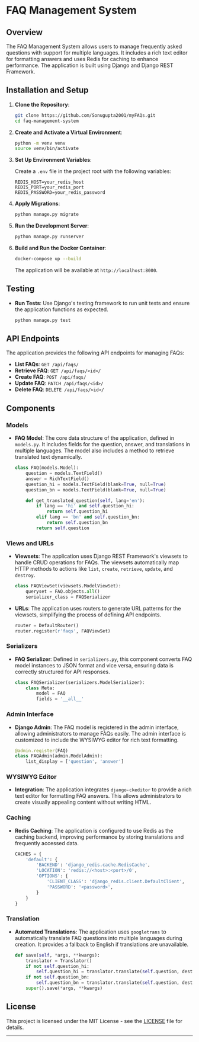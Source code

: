 # FAQ Management System

## Overview

The FAQ Management System allows users to manage frequently asked questions with support for multiple languages. It includes a rich text editor for formatting answers and uses Redis for caching to enhance performance. The application is built using Django and Django REST Framework.


## Installation and Setup

1. **Clone the Repository**:

   ```bash
   git clone https://github.com/Sonugupta2001/myFAQs.git
   cd faq-management-system
   ```

2. **Create and Activate a Virtual Environment**:

   ```bash
   python -m venv venv
   source venv/bin/activate
   ```

3. **Set Up Environment Variables**:

   Create a `.env` file in the project root with the following variables:

   ```plaintext
   REDIS_HOST=your_redis_host
   REDIS_PORT=your_redis_port
   REDIS_PASSWORD=your_redis_password
   ```

4. **Apply Migrations**:

   ```bash
   python manage.py migrate
   ```

5. **Run the Development Server**:

   ```bash
   python manage.py runserver
   ```

6. **Build and Run the Docker Container**:

   ```bash
   docker-compose up --build
   ```


   The application will be available at `http://localhost:8000`.


## Testing

- **Run Tests**: Use Django's testing framework to run unit tests and ensure the application functions as expected.

  ```bash
  python manage.py test
  ```

## API Endpoints

The application provides the following API endpoints for managing FAQs:

- **List FAQs**: `GET /api/faqs/`
- **Retrieve FAQ**: `GET /api/faqs/<id>/`
- **Create FAQ**: `POST /api/faqs/`
- **Update FAQ**: `PATCH /api/faqs/<id>/`
- **Delete FAQ**: `DELETE /api/faqs/<id>/`


## Components

### Models

- **FAQ Model**: The core data structure of the application, defined in `models.py`. It includes fields for the question, answer, and translations in multiple languages. The model also includes a method to retrieve translated text dynamically.

  ```python
  class FAQ(models.Model):
      question = models.TextField()
      answer = RichTextField()
      question_hi = models.TextField(blank=True, null=True)
      question_bn = models.TextField(blank=True, null=True)

      def get_translated_question(self, lang='en'):
          if lang == 'hi' and self.question_hi:
              return self.question_hi
          elif lang == 'bn' and self.question_bn:
              return self.question_bn
          return self.question
  ```

### Views and URLs

- **Viewsets**: The application uses Django REST Framework's viewsets to handle CRUD operations for FAQs. The viewsets automatically map HTTP methods to actions like `list`, `create`, `retrieve`, `update`, and `destroy`.

  ```python
  class FAQViewSet(viewsets.ModelViewSet):
      queryset = FAQ.objects.all()
      serializer_class = FAQSerializer
  ```

- **URLs**: The application uses routers to generate URL patterns for the viewsets, simplifying the process of defining API endpoints.

  ```python
  router = DefaultRouter()
  router.register(r'faqs', FAQViewSet)
  ```

### Serializers

- **FAQ Serializer**: Defined in `serializers.py`, this component converts FAQ model instances to JSON format and vice versa, ensuring data is correctly structured for API responses.

  ```python
  class FAQSerializer(serializers.ModelSerializer):
      class Meta:
          model = FAQ
          fields = '__all__'
  ```

### Admin Interface

- **Django Admin**: The FAQ model is registered in the admin interface, allowing administrators to manage FAQs easily. The admin interface is customized to include the WYSIWYG editor for rich text formatting.

  ```python
  @admin.register(FAQ)
  class FAQAdmin(admin.ModelAdmin):
      list_display = ['question', 'answer']
  ```

### WYSIWYG Editor

- **Integration**: The application integrates `django-ckeditor` to provide a rich text editor for formatting FAQ answers. This allows administrators to create visually appealing content without writing HTML.

### Caching

- **Redis Caching**: The application is configured to use Redis as the caching backend, improving performance by storing translations and frequently accessed data.

  ```python
  CACHES = {
      'default': {
          'BACKEND': 'django_redis.cache.RedisCache',
          'LOCATION': 'redis://<host>:<port>/0',
          'OPTIONS': {
              'CLIENT_CLASS': 'django_redis.client.DefaultClient',
              'PASSWORD': '<password>',
          }
      }
  }
  ```

### Translation

- **Automated Translations**: The application uses `googletrans` to automatically translate FAQ questions into multiple languages during creation. It provides a fallback to English if translations are unavailable.

  ```python
  def save(self, *args, **kwargs):
      translator = Translator()
      if not self.question_hi:
          self.question_hi = translator.translate(self.question, dest='hi').text
      if not self.question_bn:
          self.question_bn = translator.translate(self.question, dest='bn').text
      super().save(*args, **kwargs)
  ```



## License

This project is licensed under the MIT License - see the [LICENSE](LICENSE) file for details.

---
